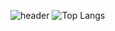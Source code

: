 ![header](https://capsule-render.vercel.app/api?type=venom&height=300&color=gradient&text=minjae0402&section=header&fontAlign=50&animation=fadeIn)
![Top Langs](https://github-readme-stats.vercel.app/api/top-langs/?username=anuraghazra&layout=compact)
